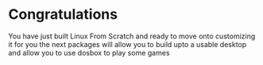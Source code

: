 # Congratulations

<p>You have just built Linux From Scratch and ready to move onto customizing it for you the next packages
will allow you to build upto a usable desktop and allow you to use dosbox to play some games</p>
